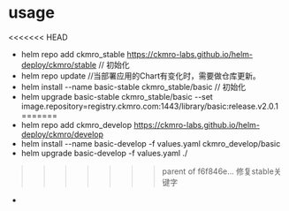 
# usage

<<<<<<< HEAD
* helm repo add ckmro_stable https://ckmro-labs.github.io/helm-deploy/ckmro/stable  // 初始化
* helm repo update  //当部署应用的Chart有变化时，需要做仓库更新。
* helm install --name basic-stable ckmro_stable/basic       // 初始化
* helm upgrade basic-stable ckmro_stable/basic --set image.repository=registry.ckmro.com:1443/library/basic:release.v2.0.1
=======
* helm repo add ckmro_develop https://ckmro-labs.github.io/helm-deploy/ckmro/develop
* helm install --name basic-develop -f values.yaml ckmro_develop/basic
* helm upgrade basic-develop -f values.yaml ./
>>>>>>> parent of f6f846e... 修复stable关键字
*
